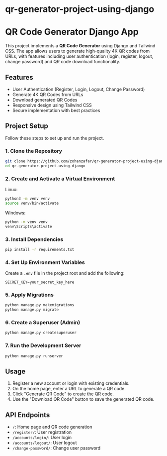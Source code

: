 # qr-generator-project-using-django

# QR Code Generator Django App

This project implements a **QR Code Generator** using Django and Tailwind CSS. The app allows users to generate high-quality 4K QR codes from URLs, with features including user authentication (login, register, logout, change password) and QR code download functionality.

## Features

- User Authentication (Register, Login, Logout, Change Password)
- Generate 4K QR Codes from URLs
- Download generated QR Codes
- Responsive design using Tailwind CSS
- Secure implementation with best practices

## Project Setup

Follow these steps to set up and run the project.

### 1. Clone the Repository

```bash
git clone https://github.com/zohanzafar/qr-generator-project-using-django.git
cd qr-generator-project-using-django
```

### 2. Create and Activate a Virtual Environment

Linux:
```bash
python3 -m venv venv
source venv/bin/activate
```

Windows:
```bash
python -m venv venv
venv\Scripts\activate
```

### 3. Install Dependencies

```bash
pip install -r requirements.txt
```

### 4. Set Up Environment Variables

Create a `.env` file in the project root and add the following:

```
SECRET_KEY=your_secret_key_here
```

### 5. Apply Migrations

```bash
python manage.py makemigrations
python manage.py migrate
```

### 6. Create a Superuser (Admin)

```bash
python manage.py createsuperuser
```

### 7. Run the Development Server

```bash
python manage.py runserver
```

## Usage

1. Register a new account or login with existing credentials.
2. On the home page, enter a URL to generate a QR code.
3. Click "Generate QR Code" to create the QR code.
4. Use the "Download QR Code" button to save the generated QR code.

## API Endpoints

- `/`: Home page and QR code generation
- `/register/`: User registration
- `/accounts/login/`: User login
- `/accounts/logout/`: User logout
- `/change-password/`: Change user password